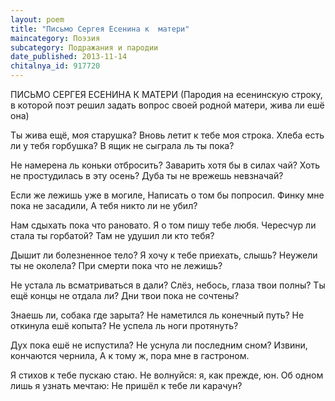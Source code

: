 ```yaml
---
layout: poem
title: "Письмо Сергея Есенина к  матери"
maincategory: Поэзия
subcategory: Подражания и пародии
date_published: 2013-11-14
chitalnya_id: 917720
---
```




ПИСЬМО СЕРГЕЯ ЕСЕНИНА К МАТЕРИ
(Пародия на есенинскую строку,
в которой поэт решил задать вопрос
своей родной матери, жива ли ешё она)

Ты жива ещё, моя старушка?
Вновь летит к тебе моя строка.
Хлеба есть ли у тебя горбушка?
В ящик не сыграла ль ты пока?

Не намерена ль коньки отбросить?
Заварить хотя бы в силах чай?
Хоть не простудилась в эту осень?
Дуба ты не врежешь невзначай?

Если же лежишь уже в могиле,
Написать о том бы попросил.
Финку мне пока не засадили,
А тебя никто ли не убил?

Нам сдыхать пока что рановато.
Я о том пишу тебе любя.
Чересчур ли стала ты горбатой?
Там не удушил ли кто тебя?

Дышит ли болезненное тело?
Я хочу к тебе приехать, слышь?
Неужели ты не околела?
При смерти пока что не лежишь?

Не устала ль всматриваться в дали?
Слёз, небось, глаза твои полны?
Ты ещё концы не отдала ли?
Дни твои пока не сочтены?

Знаешь ли, собака где зарыта?
Не наметился ль конечный путь?
Не откинула ешё копыта?
Не успела ль ноги протянуть?

Дух пока ешё не испустила?
Не уснула ли последним сном?
Извини, кончаются чернила,
А к тому ж, пора мне в гастроном.

Я стихов к тебе пускаю стаю.
Не волнуйся: я, как прежде, юн.
Об одном лишь я узнать мечтаю:
Не пришёл к тебе ли карачун?








